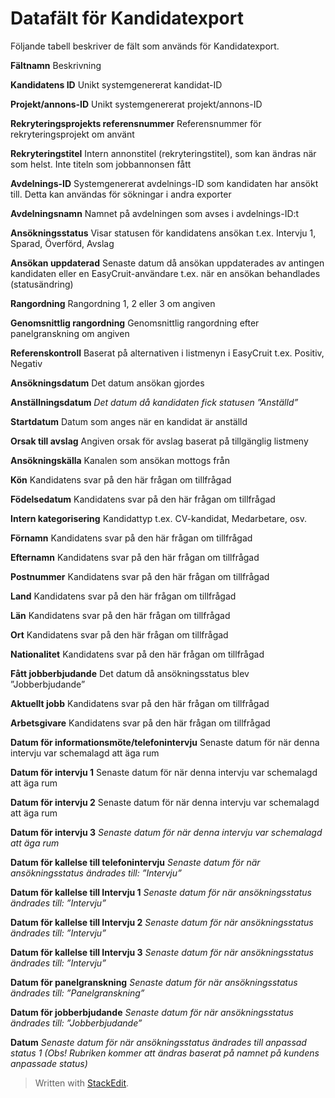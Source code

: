 # Datafält för Kandidatexport

Följande tabell beskriver de fält som används för Kandidatexport.

**Fältnamn** 
Beskrivning

**Kandidatens ID**
Unikt systemgenererat kandidat-ID

**Projekt/annons-ID**
Unikt systemgenererat projekt/annons-ID

**Rekryteringsprojekts referensnummer**
Referensnummer för rekryteringsprojekt om använt

**Rekryteringstitel**
Intern annonstitel (rekryteringstitel), som kan ändras när som helst. Inte titeln som jobbannonsen fått

**Avdelnings-ID**
Systemgenererat avdelnings-ID som kandidaten har ansökt till. Detta kan användas för sökningar i andra exporter

**Avdelningsnamn**
Namnet på avdelningen som avses i avdelnings-ID:t

**Ansökningsstatus**
Visar statusen för kandidatens ansökan t.ex. Intervju 1, Sparad, Överförd, Avslag

**Ansökan uppdaterad**
Senaste datum då ansökan uppdaterades av antingen kandidaten eller en EasyCruit-användare t.ex. när en ansökan behandlades (statusändring)

**Rangordning**
Rangordning 1, 2 eller 3 om angiven

**Genomsnittlig rangordning**
Genomsnittlig rangordning efter panelgranskning om angiven

**Referenskontroll**
Baserat på alternativen i listmenyn i EasyCruit t.ex. Positiv, Negativ

**Ansökningsdatum**
Det datum ansökan gjordes

**Anställningsdatum**
**Det datum då kandidaten fick statusen ”Anställd*”*

**Startdatum**
Datum som anges när en kandidat är anställd

**Orsak till avslag**
Angiven orsak för avslag baserat på tillgänglig listmeny

**Ansökningskälla**
Kanalen som ansökan mottogs från

**Kön**
Kandidatens svar på den här frågan om tillfrågad

**Födelsedatum**
Kandidatens svar på den här frågan om tillfrågad

**Intern kategorisering**
Kandidattyp t.ex. CV-kandidat, Medarbetare, osv.

**Förnamn**
Kandidatens svar på den här frågan om tillfrågad

**Efternamn**
Kandidatens svar på den här frågan om tillfrågad

**Postnummer**
Kandidatens svar på den här frågan om tillfrågad

**Land**
Kandidatens svar på den här frågan om tillfrågad

**Län**
Kandidatens svar på den här frågan om tillfrågad

**Ort**
Kandidatens svar på den här frågan om tillfrågad

**Nationalitet**
Kandidatens svar på den här frågan om tillfrågad

**Fått jobberbjudande**
Det datum då ansökningsstatus blev ”Jobberbjudande”

**Aktuellt jobb**
Kandidatens svar på den här frågan om tillfrågad

**Arbetsgivare**
Kandidatens svar på den här frågan om tillfrågad

**Datum för informationsmöte/telefonintervju**
Senaste datum för när denna intervju var schemalagd att äga rum

**Datum för intervju 1**
Senaste datum för när denna intervju var schemalagd att äga rum

**Datum för intervju 2**
Senaste datum för när denna intervju var schemalagd att äga rum

**Datum för intervju 3**
*Senaste datum för när denna intervju var schemalagd att äga rum*

**Datum för kallelse till telefonintervju**
*Senaste datum för när ansökningsstatus ändrades till: ”Intervju”*

**Datum för kallelse till Intervju 1**
*Senaste datum för när ansökningsstatus ändrades till: ”Intervju”*

**Datum för kallelse till Intervju 2**
*Senaste datum för när ansökningsstatus ändrades till: ”Intervju”*

**Datum för kallelse till Intervju 3**
*Senaste datum för när ansökningsstatus ändrades till: ”Intervju”*

**Datum för panelgranskning**
*Senaste datum för när ansökningsstatus ändrades till: ”Panelgranskning”*

**Datum för jobberbjudande**
*Senaste datum för när ansökningsstatus ändrades till: ”Jobberbjudande”*

**Datum**
*Senaste datum för när ansökningsstatus ändrades till anpassad status 1 (Obs! Rubriken kommer att ändras baserat på namnet på kundens anpassade status)*

> Written with [StackEdit](https://stackedit.io/).
<!--stackedit_data:
eyJoaXN0b3J5IjpbMTMzMDk3MzA1MSw1NzUwMDMwMDUsLTExNz
U2ODIzMTldfQ==
-->